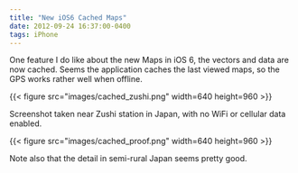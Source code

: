 ```yaml
---
title: "New iOS6 Cached Maps"
date: 2012-09-24 16:37:00-0400
tags: iPhone
---
```


One feature I do like about the new Maps in iOS 6, the vectors and data are now cached. Seems the application caches the last viewed maps, so the GPS works rather well when offline.

{{< figure src="images/cached_zushi.png" width=640 height=960 >}}

Screenshot taken near Zushi station in Japan, with no WiFi or cellular data enabled.

{{< figure src="images/cached_proof.png" width=640 height=960 >}}

Note also that the detail in semi-rural Japan seems pretty good.
